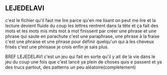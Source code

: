 ## LEJEDELAVI
c'est le fichier qu'il faut me lire parce qu'en me lisant on peut me lire et la lecture devient fluide du coup les lettres rentrent dans la tête et ça fait des mots et les mots mis mits mot à mot finissent par créer une phrase et une phrase qui saute en parachute c'est une paraphrase, une phrase à la fraise c'est une phraise et une phrase pour définir quelqu'un qui à les cheveux frisés c'est une phrisase je crois enfin je sais plus.

BREF
LEJEDELAVI c'est un jeu qui fait en sorte qu'il y ait de la vie dans le jeu du coup une fois que c'est lancé ya plein de choses quis e passent et ya des trucs partout, des patterns un peu aléatoire(completement)

